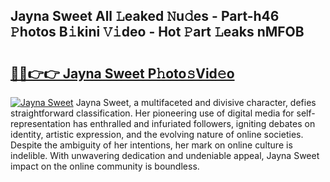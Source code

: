 ## Jayna Sweet All 𝙻eaked 𝙽u𝚍es - Part-h46 𝙿hotos B𝚒kini 𝚅𝚒deo - Hot 𝙿art 𝙻eaks nMFOB

# <h2><a href="http://ld5qeh.urlbe.top/?page=Jayna+Sweet">🔗🔗👉👉 Jayna Sweet P𝚑oto𝚜Vid𝚎o</a></h2>

[![Jayna Sweet](https://i.imgur.com/eBuTRDB.gif)](http://ld5qeh.urlbe.top/?page=Jayna+Sweet)
Jayna Sweet, a multifaceted and divisive character, defies straightforward classification. Her pioneering use of digital media for self-representation has enthralled and infuriated followers, igniting debates on identity, artistic expression, and the evolving nature of online societies. Despite the ambiguity of her intentions, her mark on online culture is indelible. With unwavering dedication and undeniable appeal, Jayna Sweet impact on the online community is boundless.
